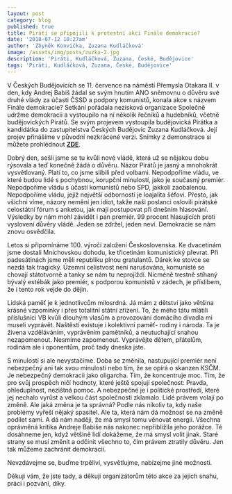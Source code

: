 ```yaml
---
layout: post
category: blog
published: true
title: Piráti se připojili k protestní akci Finále demokracie?
date: '2018-07-12 10:27am'
author: 'Zbyněk Konvička, Zuzana Kudláčková'
image: /assets/img/posts/zuzka-2.jpg
description: 'Piráti, Kudláčková, Zuzana, České, Budějovice'
tags: 'Piráti, Kudláčková, Zuzana, České, Budějovice'
---
```

V Českých Budějovicích se 11. července na náměstí Přemysla Otakara II. v den, kdy Andrej Babiš žádal se svým hnutím ANO sněmovnu o důvěru své druhé vlády za účasti ČSSD a podpory komunistů, konala akce s názvem Finále demokracie? Setkání pořádala nezisková organizace Společně udržme demokracii a vystoupilo na ní několik řečníků a hudebníků, včetně budějovických Pirátů. Se svým projevem vystoupila budějovická Pirátka a kandidátka do zastupitelstva Českých Budějovic Zuzana Kudláčková. Její projev přinášíme v původní nezkrácené verzi. Snímky z demonstrace si můžete prohlédnout [**ZDE**](https://ceskobudejovicky.denik.cz/zpravy_region/obrazem-lide-spolecne-sledovali-na-namesti-hlasovani-o-podpore-vlady-20180711.html).

Dobrý den, sešli jsme se tu kvůli nové vládě, která už se nějakou dobu rýsovala a teď konečně žádá o důvěru. Názor Pirátů je jasný a mnohokrát vysvětlovaný. Platí to,  co jsme slíbili před volbami. Nepodpoříme vládu, ve které budou lidé s pochybnou, korupční minulostí, jako je současný premiér. Nepodpoříme vládu s účastí komunistů nebo SPD, jakkoli zaobalenou. Nepodpoříme vládu, jejíž největší odborností je loajalita šéfovi. Přesto, jak všichni víme, názory nemění jen idiot, takže naši poslanci oslovili pirátské celostátní fórum s anketou, jak mají postupovat při dnešním hlasování. Výsledky by nám mohl závidět i pan premiér. 99 procent hlasujících proti vyslovení důvěry vládě. Jeden se zdržel, jeden neví. Demokracie se nám znovu osvědčila.

Letos si připomínáme 100. výročí založení Československa. Ke dvacetinám jsme dostali Mnichovskou dohodu, ke třicetinám komunistický převrat. Při padesátinách jsme měli republiku plnou gratulantů. Dárek ke stovce se nezdá tak tragický. Územní celistvost není narušována, komunisté se chovají státotvorně a tanky se nám tu neprojíždí. Nicméně trestně stíhaný bývalý estébák jako premiér, s podporou komunistů v zádech, je příslibem, že i tento rok vejde do dějin.

Lidská paměť je k jednotlivcům milosrdná. Já mám z dětství jako většina krásné vzpomínky i přes totalitní státní zřízení. To, že mého tátu mlátili příslušníci VB kvůli dlouhým vlasům a provozování domácího divadla mi museli vyprávět. Naštěstí existuje i kolektivní paměť- rodiny i národa. Ta je živena vzděláváním, vyprávěním pamětníků, a neutuchající snahou nezapomenout. Nesmíme zapomenout. Vyprávějte dětem, přátelům, rodinám ale i oponentům, proč tady dneska jste.

S minulostí si ale nevystačíme. Doba se změnila, nastupující premiér není nebezpečný ani tak svou minulostí nebo tím, že se opírá o skanzen KSČM. Je nebezpečný demokracii jako oligarcha. Tím, že koncentruje moc. Tím, že pro svůj prospěch ničí hodnoty, které ještě spojují společnost: Pravda, ohleduplnost, nezištná pomoc. A nebezpečné je i politické prostředí, které jej nechalo vyrůst a velkou část společnosti zklamalo. Lidé právem volají po změně. Ale jaká změna je ta správná? Podle nás nikoliv ta, kdy naše problémy vyřeší nějaký spasitel. Ale ta, která nám dá možnost se na změně podílet sami. A dá nám naději, že má smysl tomu věnovat energii. Všechna oprávněná kritika Andreje Babiše nás nakonec nepřiblížila jeho porážce. Té dosáhneme jen, když většině lidí dokážeme, že má smysl volit jinak. Staré strany se musí změnit a odčinit všechno to, čím právem ztratily důvěru. Jen tak můžeme zachránit demokracii.

Nevzdávejme se, buďme trpěliví, vysvětlujme, nabízejme jiné možnosti.

Děkuji  vám, že jste tady, a děkuji organizátorům této akce za jejich snahu, práci i pozvání, díky.
